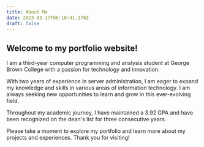 ```yaml
---
title: About Me
date: 2023-03-17T06:10:41.170Z
draft: false
---
```


## Welcome to my portfolio website!

I am a third-year computer programming and analysis student at George Brown College with a passion for technology and innovation.

With two years of experience in server administration, I am eager to expand my knowledge and skills in various areas of information technology. I am always seeking new opportunities to learn and grow in this ever-evolving field.

Throughout my academic journey, I have maintained a 3.92 GPA and have been recognized on the dean's list for three consecutive years.

Please take a moment to explore my portfolio and learn more about my projects and experiences. Thank you for visiting!

